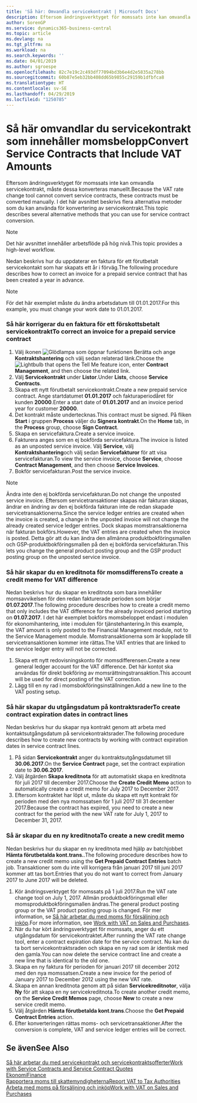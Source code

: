 ```yaml
---
title: 'Så här: Omvandla servicekontrakt | Microsoft Docs'
description: Eftersom ändringsverktyget för momssats inte kan omvandla servicekontrakt, måste dessa konverteras manuellt. I det här avsnittet beskrivs flera alternativa metoder som du kan använda för konvertering av servicekontrakt.
author: SorenGP
ms.service: dynamics365-business-central
ms.topic: article
ms.devlang: na
ms.tgt_pltfrm: na
ms.workload: na
ms.search.keywords: ''
ms.date: 04/01/2019
ms.author: sgroespe
ms.openlocfilehash: 82c7e19c2c493df77094bd3b6e4d2e5835a278bb
ms.sourcegitcommit: 60b87e5eb32bb408dd65b9855c29159b1dfbfca8
ms.translationtype: HT
ms.contentlocale: sv-SE
ms.lasthandoff: 04/29/2019
ms.locfileid: "1250785"
---
```

# <a name="convert-service-contracts-that-include-vat-amounts"></a><span data-ttu-id="8ce78-104">Så här omvandlar du servicekontrakt som innehåller momsbelopp</span><span class="sxs-lookup"><span data-stu-id="8ce78-104">Convert Service Contracts that Include VAT Amounts</span></span>
<span data-ttu-id="8ce78-105">Eftersom ändringsverktyget för momssats inte kan omvandla servicekontrakt, måste dessa konverteras manuellt.</span><span class="sxs-lookup"><span data-stu-id="8ce78-105">Because the VAT rate change tool cannot convert service contracts, these contracts must be converted manually.</span></span> <span data-ttu-id="8ce78-106">I det här avsnittet beskrivs flera alternativa metoder som du kan använda för konvertering av servicekontrakt.</span><span class="sxs-lookup"><span data-stu-id="8ce78-106">This topic describes several alternative methods that you can use for service contract conversion.</span></span>  

> [!NOTE]  
>  <span data-ttu-id="8ce78-107">Det här avsnittet innehåller arbetsflöde på hög nivå.</span><span class="sxs-lookup"><span data-stu-id="8ce78-107">This topic provides a high-level workflow.</span></span>  

 <span data-ttu-id="8ce78-108">Nedan beskrivs hur du uppdaterar en faktura för ett förutbetalt servicekontakt som har skapats ett år i förväg.</span><span class="sxs-lookup"><span data-stu-id="8ce78-108">The following procedure describes how to correct an invoice for a prepaid service contract that has been created a year in advance.</span></span>  

> [!NOTE]  
>  <span data-ttu-id="8ce78-109">För det här exemplet måste du ändra arbetsdatum till 01.01.2017.</span><span class="sxs-lookup"><span data-stu-id="8ce78-109">For this example, you must change your work date to 01.01.2017.</span></span>  

### <a name="to-correct-an-invoice-for-a-prepaid-service-contract"></a><span data-ttu-id="8ce78-110">Så här korrigerar du en faktura för ett förskottsbetalt servicekontrakt</span><span class="sxs-lookup"><span data-stu-id="8ce78-110">To correct an invoice for a prepaid service contract</span></span>  
1. <span data-ttu-id="8ce78-111">Välj ikonen ![Glödlampa som öppnar funktionen Berätta](media/ui-search/search_small.png "Berätta vad du vill göra") och ange **Kontraktshantering** och välj sedan relaterad länk.</span><span class="sxs-lookup"><span data-stu-id="8ce78-111">Choose the ![Lightbulb that opens the Tell Me feature](media/ui-search/search_small.png "Tell me what you want to do") icon, enter **Contract Management**, and then choose the related link.</span></span>  
2. <span data-ttu-id="8ce78-112">Välj **Servicekontrakt** under **Listor**.</span><span class="sxs-lookup"><span data-stu-id="8ce78-112">Under **Lists**, choose **Service Contracts**.</span></span>  
3. <span data-ttu-id="8ce78-113">Skapa ett nytt förutbetalt servicekontrakt.</span><span class="sxs-lookup"><span data-stu-id="8ce78-113">Create a new prepaid service contract.</span></span> <span data-ttu-id="8ce78-114">Ange startdatumet **01.01.2017** och fakturaperiodåret för kunden **20000**.</span><span class="sxs-lookup"><span data-stu-id="8ce78-114">Enter a start date of **01.01.2017** and an invoice period year for customer **20000**.</span></span>  
4. <span data-ttu-id="8ce78-115">Det kontrakt måste undertecknas.</span><span class="sxs-lookup"><span data-stu-id="8ce78-115">This contract must be signed.</span></span> <span data-ttu-id="8ce78-116">På fliken **Start** i gruppen **Process** väljer du **Signera kontrakt**.</span><span class="sxs-lookup"><span data-stu-id="8ce78-116">On the **Home** tab, in the **Process** group, choose **Sign Contract**.</span></span>  
5. <span data-ttu-id="8ce78-117">Skapa en servicefaktura.</span><span class="sxs-lookup"><span data-stu-id="8ce78-117">Create a service invoice.</span></span>
6. <span data-ttu-id="8ce78-118">Fakturera anges som en ej bokförda servicefaktura.</span><span class="sxs-lookup"><span data-stu-id="8ce78-118">The invoice is listed as an unposted service invoice.</span></span> <span data-ttu-id="8ce78-119">Välj **Service**, välj **Kontraktshantering**och välj sedan **Servicefakturor** för att visa servicefakturan.</span><span class="sxs-lookup"><span data-stu-id="8ce78-119">To view the service invoice, choose **Service**, choose **Contract Management**, and then choose **Service Invoices**.</span></span>  
7. <span data-ttu-id="8ce78-120">Bokför servicefakturan.</span><span class="sxs-lookup"><span data-stu-id="8ce78-120">Post the service invoice.</span></span>  

> [!NOTE]  
>  <span data-ttu-id="8ce78-121">Ändra inte den ej bokförda servicefakturan.</span><span class="sxs-lookup"><span data-stu-id="8ce78-121">Do not change the unposted service invoice.</span></span> <span data-ttu-id="8ce78-122">Eftersom servicetransaktioner skapas när fakturan skapas, ändrar en ändring av den ej bokförda fakturan inte de redan skapade servicetransaktionerna.</span><span class="sxs-lookup"><span data-stu-id="8ce78-122">Since the service ledger entries are created when the invoice is created, a change in the unposted invoice will not change the already created service ledger entries.</span></span> <span data-ttu-id="8ce78-123">Dock skapas momstransaktionerna när fakturan bokförs.</span><span class="sxs-lookup"><span data-stu-id="8ce78-123">However, the VAT entries are created when the invoice is posted.</span></span> <span data-ttu-id="8ce78-124">Detta gör att du kan ändra den allmänna produktbokföringsmallen och GSP-produktbokföringsmallen på den ej bokförda servicefakturan.</span><span class="sxs-lookup"><span data-stu-id="8ce78-124">This lets you change the general product posting group and the GSP product posting group on the unposted service invoice.</span></span>  

### <a name="to-create-a-credit-memo-for-vat-difference"></a><span data-ttu-id="8ce78-125">Så här skapar du en kreditnota för momsdifferens</span><span class="sxs-lookup"><span data-stu-id="8ce78-125">To create a credit memo for VAT difference</span></span>  
<span data-ttu-id="8ce78-126">Nedan beskrivs hur du skapar en kreditnota som bara innehåller momsavvikelsen för den redan fakturerade perioden som börjar **01.07.2017**.</span><span class="sxs-lookup"><span data-stu-id="8ce78-126">The following procedure describes how to create a credit memo that only includes the VAT difference for the already invoiced period starting on **01.07.2017**.</span></span> <span data-ttu-id="8ce78-127">I det här exemplet bokförs momsbeloppet endast i modulen för ekonomihantering, inte i modulen för tjänstehantering.</span><span class="sxs-lookup"><span data-stu-id="8ce78-127">In this example, the VAT amount is only posted to the Financial Management module, not to the Service Management module.</span></span> <span data-ttu-id="8ce78-128">Momstransaktionerna som är kopplade till servicetransaktionen kommer inte rättas.</span><span class="sxs-lookup"><span data-stu-id="8ce78-128">The VAT entries that are linked to the service ledger entry will not be corrected.</span></span>  

1. <span data-ttu-id="8ce78-129">Skapa ett nytt redovisningskonto för momsdifferensen.</span><span class="sxs-lookup"><span data-stu-id="8ce78-129">Create a new general ledger account for the VAT difference.</span></span> <span data-ttu-id="8ce78-130">Det här kontot ska användas för direkt bokföring av momsrättningstransaktion.</span><span class="sxs-lookup"><span data-stu-id="8ce78-130">This account will be used for direct posting of the VAT correction.</span></span>  
2. <span data-ttu-id="8ce78-131">Lägg till en ny rad i momsbokföringsinställningen.</span><span class="sxs-lookup"><span data-stu-id="8ce78-131">Add a new line to the VAT posting setup.</span></span>  

### <a name="to-create-contract-expiration-dates-in-contract-lines"></a><span data-ttu-id="8ce78-132">Så här skapar du utgångsdatum på kontraktsrader</span><span class="sxs-lookup"><span data-stu-id="8ce78-132">To create contract expiration dates in contract lines</span></span>  
<span data-ttu-id="8ce78-133">Nedan beskrivs hur du skapar nya kontrakt genom att arbeta med kontaktsutgångsdatum på servicekontraktsrader.</span><span class="sxs-lookup"><span data-stu-id="8ce78-133">The following procedure describes how to create new contracts by working with contract expiration dates in service contract lines.</span></span>  

1. <span data-ttu-id="8ce78-134">På sidan **Servicekontrakt** anger du kontraktsutgångsdatumet till **30.06.2017**.</span><span class="sxs-lookup"><span data-stu-id="8ce78-134">On the **Service Contract** page, set the contract expiration date to **30.06.2017**.</span></span>  
2. <span data-ttu-id="8ce78-135">Välj åtgärden **Skapa kreditnota** för att automatiskt skapa en kreditnota för juli 2017 till december 2017.</span><span class="sxs-lookup"><span data-stu-id="8ce78-135">Choose the **Create Credit Memo** action to automatically create a credit memo for July 2017 to December 2017.</span></span>  
3. <span data-ttu-id="8ce78-136">Eftersom kontraktet har löpt ut, måste du skapa ett nytt kontrakt för perioden med den nya momssatsen för 1 juli 2017 till 31 december 2017.</span><span class="sxs-lookup"><span data-stu-id="8ce78-136">Because the contract has expired, you need to create a new contract for the period with the new VAT rate for July 1, 2017 to December 31, 2017.</span></span>  

### <a name="to-create-a-new-credit-memo"></a><span data-ttu-id="8ce78-137">Så är skapar du en ny kreditnota</span><span class="sxs-lookup"><span data-stu-id="8ce78-137">To create a new credit memo</span></span>  
<span data-ttu-id="8ce78-138">Nedan beskrivs hur du skapar en ny kreditnota med hjälp av batchjobbet **Hämta förutbetalda kont.trans.**.</span><span class="sxs-lookup"><span data-stu-id="8ce78-138">The following procedure describes how to create a new credit memo using the **Get Prepaid Contract Entries** batch job.</span></span> <span data-ttu-id="8ce78-139">Transaktioner som du inte vill korrigera från januari 2017 till juni 2017 kommer att tas bort.</span><span class="sxs-lookup"><span data-stu-id="8ce78-139">Entries that you do not want to correct from January 2017 to June 2017 will be deleted.</span></span>  

1. <span data-ttu-id="8ce78-140">Kör ändringsverktyget för momssats på 1 juli 2017.</span><span class="sxs-lookup"><span data-stu-id="8ce78-140">Run the VAT rate change tool on July 1, 2017.</span></span> <span data-ttu-id="8ce78-141">Allmän produktbokföringsmall eller momsproduktbokföringsmallen ändras.</span><span class="sxs-lookup"><span data-stu-id="8ce78-141">The general product posting group or the VAT product posting group is changed.</span></span> <span data-ttu-id="8ce78-142">För mer information, se [Så här arbetar du med moms för försäljning och inköp](finance-work-with-vat.md).</span><span class="sxs-lookup"><span data-stu-id="8ce78-142">For more information, see [Work with VAT on Sales and Purchases](finance-work-with-vat.md).</span></span>  
2. <span data-ttu-id="8ce78-143">När du har kört ändringsverktyget för momssats, anger du ett utgångsdatum för servicekontraktet.</span><span class="sxs-lookup"><span data-stu-id="8ce78-143">After running the VAT rate change tool, enter a contract expiration date for the service contract.</span></span> <span data-ttu-id="8ce78-144">Nu kan du ta bort servicekontraktsraden och skapa en ny rad som är identisk med den gamla.</span><span class="sxs-lookup"><span data-stu-id="8ce78-144">You can now delete the service contract line and create a new line that is identical to the old one.</span></span>  
3. <span data-ttu-id="8ce78-145">Skapa en ny faktura för perioden för januari 2017 till december 2012 med den nya momssatsen.</span><span class="sxs-lookup"><span data-stu-id="8ce78-145">Create a new invoice for the period of January 2017 to December 2012 using the new VAT rate.</span></span>  
4. <span data-ttu-id="8ce78-146">Skapa en annan kreditnota genom att på sidan **Servicekreditnotor**, välja **Ny** för att skapa en ny servicekreditnota.</span><span class="sxs-lookup"><span data-stu-id="8ce78-146">To create another credit memo, on the **Service Credit Memos** page, choose **New** to create a new service credit memo.</span></span>  
5. <span data-ttu-id="8ce78-147">Välj åtgärden **Hämta förutbetalda kont.trans**.</span><span class="sxs-lookup"><span data-stu-id="8ce78-147">Choose the **Get Prepaid Contract Entries** action.</span></span>  
6. <span data-ttu-id="8ce78-148">Efter konverteringen rättas moms- och servicetransaktioner.</span><span class="sxs-lookup"><span data-stu-id="8ce78-148">After the conversion is complete, VAT and service ledger entries will be correct.</span></span>  

## <a name="see-also"></a><span data-ttu-id="8ce78-149">Se även</span><span class="sxs-lookup"><span data-stu-id="8ce78-149">See Also</span></span>  
[<span data-ttu-id="8ce78-150">Så här arbetar du med servicekontrakt och servicekontraktsofferter</span><span class="sxs-lookup"><span data-stu-id="8ce78-150">Work with Service Contracts and Service Contract Quotes</span></span>](service-how-to-create-service-contracts-and-service-contract-quotes.md)  
[<span data-ttu-id="8ce78-151">Ekonomi</span><span class="sxs-lookup"><span data-stu-id="8ce78-151">Finance</span></span>](finance.md)  
[<span data-ttu-id="8ce78-152">Rapportera moms till skattemyndigheterna</span><span class="sxs-lookup"><span data-stu-id="8ce78-152">Report VAT to Tax Authorities</span></span>](finance-how-report-vat.md)  
[<span data-ttu-id="8ce78-153">Arbeta med moms på försäljning och inköp</span><span class="sxs-lookup"><span data-stu-id="8ce78-153">Work with VAT on Sales and Purchases</span></span>](finance-work-with-vat.md)  
